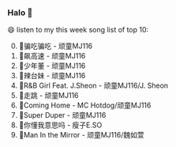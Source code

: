 

### Halo 👋

😄 listen to my this week song list of top 10:

0. 🌈骗吃骗吃 - 顽童MJ116
1. 🌈飙高速 - 顽童MJ116
2. 🌈少年董  - 顽童MJ116
3. 🌈辣台妹 - 顽童MJ116
4. 🌈R&B Girl Feat. J.Sheon - 顽童MJ116/J. Sheon
5. 🌈走跳 - 顽童MJ116
6. 🌈Coming Home - MC Hotdog/顽童MJ116
7. 🌈Super Duper - 顽童MJ116
8. 🌈你懂我意思吗 - 瘦子E.SO
9. 🌈Man In the Mirror   - 顽童MJ116/魏如萱

